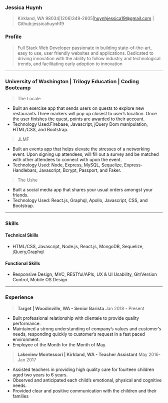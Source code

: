 ### Jessica Huynh 
> Kirkland, WA 98034|(206)349-2605|huynhjessica19@gmail.com | Github:jessicahuynh19

### Profile 
> Full Stack Web Developer passionate in building state-of-the-art, easy to use, user friendly websites and applications. Dedicated to driving innovation with the ability to follow industry and technological trends, and facilitating early adoption to innovation
------
### University of Washington | Trilogy Education | Coding Bootcamp 

> The Locale
  * Built an exercise app that sends users on quests to explore new restaurants.Three markers will pop up closest to user’s location. Once the user finishes the quest, points are awarded to their account. 
  * Technology Used:Firebase, Javascript, jQuery Dom manipulation, HTML/CSS, and Bootstrap.
  
> JLMF
  * Built an events app that helps elevate the stresses of a networking event. Upon signing up attendees, will fill out a survey and be matched with other attendees to connect with upon the event.  
  * Technology Used: Node, Express, MySQL, Sequelize, Express-Handlebars, Javascript, Bcrypt, Passport, and Faker.  

> The Ushe
  * Built a social media app that shares your usual orders amongst your friends.  
  * Technology Used: React.js, Graphql, Apollo, Javascript, CSS, and Bootstrap.

------

### Skills
#### Technical Skills
* HTML/CSS, Javascript, Node.js, React.js, MongoDB, Sequelize, jQuery,Graphql
#### Functional Skills
* Responsive Design, MVC, RESTful/APIs, UX & UI Usability, Git/Version Control, Mobile OS Design

------

### Experience 

> **Target | Woodinville, WA - Senior Barista**  Jan 2018 - Present
* Built professional relationship with clientele to provide quality performance.
* Maintained a strong understanding of company’s values and customer’s needs, responding quickly to customer’s request in a fast paced environment.
* Employee of the Month for the Month of May.

> **Lakeview Montessori | Kirkland, WA - Teacher Assistant** May 2016-Jan 2017
  * Assisted teachers in providing high quality care for fourteen children aged two years to 6 years.
  * Observed and anticipated each child’s emotional, physical and cognitive needs.
  * Provided clear and positive communication with the children and their families



